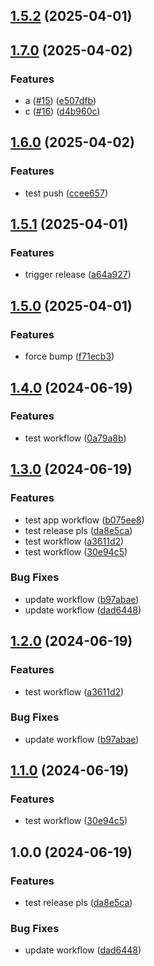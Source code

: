## [1.5.2](https://github.com/tonywu0821/nx-monorepo/compare/v1.4.0...v1.5.0) (2025-04-01)


## [1.7.0](https://github.com/tonywu0821/nx-monorepo/compare/v1.6.0...v1.7.0) (2025-04-02)


### Features

* a ([#15](https://github.com/tonywu0821/nx-monorepo/issues/15)) ([e507dfb](https://github.com/tonywu0821/nx-monorepo/commit/e507dfb9e87ba3f1870f2c27bd2876771ab1282f))
* c ([#16](https://github.com/tonywu0821/nx-monorepo/issues/16)) ([d4b960c](https://github.com/tonywu0821/nx-monorepo/commit/d4b960c0118063cb0eff98a3c565c84e24b8e2d3))

## [1.6.0](https://github.com/tonywu0821/nx-monorepo/compare/v1.5.2...v1.6.0) (2025-04-02)


### Features

* test push ([ccee657](https://github.com/tonywu0821/nx-monorepo/commit/ccee657cda96f10bedb98d036c8f090566115d62))

## [1.5.1](https://github.com/tonywu0821/nx-monorepo/compare/v1.4.0...v1.5.0) (2025-04-01)

### Features

* trigger release ([a64a927](https://github.com/tonywu0821/nx-monorepo/commit/a64a927177b883f65ec20166ae601e70c4b4a20f))


## [1.5.0](https://github.com/tonywu0821/nx-monorepo/compare/v1.4.0...v1.5.0) (2025-04-01)

### Features

* force bump  ([f71ecb3](https://github.com/tonywu0821/nx-monorepo/commit/f71ecb3141909523fa0b2fa9a5755cb28d52a873))


## [1.4.0](https://github.com/tonywu0821/nx-monorepo/compare/v1.3.0...v1.4.0) (2024-06-19)


### Features

* test workflow ([0a79a8b](https://github.com/tonywu0821/nx-monorepo/commit/0a79a8b6791c98c5f074d0ad5cf89ddfbe8210e2))

## [1.3.0](https://github.com/tonywu0821/nx-monorepo/compare/v1.2.0...v1.3.0) (2024-06-19)


### Features

* test app workflow ([b075ee8](https://github.com/tonywu0821/nx-monorepo/commit/b075ee852e0e4f53201c3bd443979d54a55cf421))
* test release pls ([da8e5ca](https://github.com/tonywu0821/nx-monorepo/commit/da8e5cad5c87b0dedabdaa183a7421d9f02af1bc))
* test workflow ([a3611d2](https://github.com/tonywu0821/nx-monorepo/commit/a3611d259094c09346dd4aa761db5e776967da9e))
* test workflow ([30e94c5](https://github.com/tonywu0821/nx-monorepo/commit/30e94c53349da1ac0bce46f7ca6554d632030250))


### Bug Fixes

* update workflow ([b97abae](https://github.com/tonywu0821/nx-monorepo/commit/b97abae79f9e159d6ca0b284ac44fb7693c3a1cf))
* update workflow ([dad6448](https://github.com/tonywu0821/nx-monorepo/commit/dad64485a2da5fed437dcbac2d810bf66d9eced4))

## [1.2.0](https://github.com/tonywu0821/nx-monorepo/compare/v1.1.0...v1.2.0) (2024-06-19)


### Features

* test workflow ([a3611d2](https://github.com/tonywu0821/nx-monorepo/commit/a3611d259094c09346dd4aa761db5e776967da9e))


### Bug Fixes

* update workflow ([b97abae](https://github.com/tonywu0821/nx-monorepo/commit/b97abae79f9e159d6ca0b284ac44fb7693c3a1cf))

## [1.1.0](https://github.com/tonywu0821/nx-monorepo/compare/v1.0.0...v1.1.0) (2024-06-19)


### Features

* test workflow ([30e94c5](https://github.com/tonywu0821/nx-monorepo/commit/30e94c53349da1ac0bce46f7ca6554d632030250))

## 1.0.0 (2024-06-19)


### Features

* test release pls ([da8e5ca](https://github.com/tonywu0821/nx-monorepo/commit/da8e5cad5c87b0dedabdaa183a7421d9f02af1bc))


### Bug Fixes

* update workflow ([dad6448](https://github.com/tonywu0821/nx-monorepo/commit/dad64485a2da5fed437dcbac2d810bf66d9eced4))

